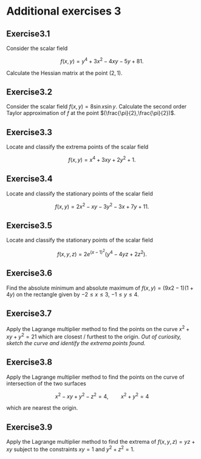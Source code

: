 # Additional exercises 3

## Exercise

Consider the scalar field

$$
f(x,y) = y^4 + 3x^2 - 4xy - 5y + 81.
$$

Calculate the Hessian matrix at the point $(2,1)$.

## Exercise

Consider the scalar field $f(x,y) = 8 \sin x \sin y$. Calculate the second order Taylor approximation of $f$ at the point $(\frac{\pi}{2},\frac{\pi}{2})$.

## Exercise

Locate and classify the extrema points of the scalar field

$$
f(x,y) = x^4 + 3 x y + 2 y^2 +1.
$$

## Exercise

Locate and classify the stationary points of the scalar field

$$
f(x,y) = 2x^2 - xy - 3y^2 - 3x +7y +11.
$$

## Exercise

Locate and classify the stationary points of the scalar field

$$
f(x, y, z) = 2e^{(x−1)^2} (y^4 − 4yz + 2z^2).
$$

## Exercise

Find the absolute minimum and absolute maximum of $f(x,y)=(9x2−1)(1+4y)$ on the rectangle given by $−2 \leq x \leq 3$, $−1\leq y \leq4$.

## Exercise

Apply the Lagrange multiplier method to find the points on the curve $x^2 + xy + y^2 = 21$ which are closest / furthest to the origin. _Out of curiosity, sketch the curve and identify the extrema points found._

## Exercise

Apply the Lagrange multiplier method to find the points on the curve of intersection of the two surfaces

$$
x^2 - xy + y^2 - z^2 = 4, \quad  \quad x^2 + y^2 =4
$$

which are nearest the origin.

## Exercise

Apply the Lagrange multiplier method to find the extrema of $f(x, y, z) = yz + xy$ subject to the constraints $xy = 1$ and $y^2 + z^2 = 1$.

<style scoped>
h1 {
    counter-reset: h2
}
h2:after {
    counter-increment: h2;
    content: "3." counter(h2) 
}
</style>

